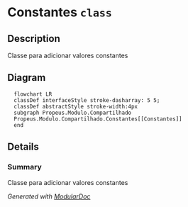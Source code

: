 # Constantes `class`

## Description
Classe para adicionar valores constantes

## Diagram
```mermaid
  flowchart LR
  classDef interfaceStyle stroke-dasharray: 5 5;
  classDef abstractStyle stroke-width:4px
  subgraph Propeus.Modulo.Compartilhado
  Propeus.Modulo.Compartilhado.Constantes[[Constantes]]
  end
```

## Details
### Summary
Classe para adicionar valores constantes

*Generated with* [*ModularDoc*](https://github.com/hailstorm75/ModularDoc)
